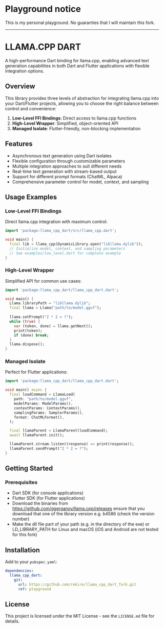 # Playground notice
This is my personal playground. No guaranties that I will maintain this fork.

---

# LLAMA.CPP DART

A high-performance Dart binding for llama.cpp, enabling advanced text generation capabilities in both Dart and Flutter applications with flexible integration options.

## Overview

This library provides three levels of abstraction for integrating llama.cpp into your Dart/Flutter projects, allowing you to choose the right balance between control and convenience:

1. **Low-Level FFI Bindings**: Direct access to llama.cpp functions
2. **High-Level Wrapper**: Simplified, object-oriented API
3. **Managed Isolate**: Flutter-friendly, non-blocking implementation

## Features

- Asynchronous text generation using Dart isolates
- Flexible configuration through customizable parameters
- Multiple integration approaches to suit different needs
- Real-time text generation with stream-based output
- Support for different prompt formats (ChatML, Alpaca)
- Comprehensive parameter control for model, context, and sampling

## Usage Examples

### Low-Level FFI Bindings
Direct llama.cpp integration with maximum control:
```dart
import 'package:llama_cpp_dart/src/llama_cpp.dart';

void main() {
  final lib = llama_cpp(DynamicLibrary.open("libllama.dylib"));
  // Initialize model, context, and sampling parameters
  // See examples/low_level.dart for complete example
}
```

### High-Level Wrapper
Simplified API for common use cases:
```dart
import 'package:llama_cpp_dart/llama_cpp_dart.dart';

void main() {
  Llama.libraryPath = "libllama.dylib";
  final llama = Llama("path/to/model.gguf");
  
  llama.setPrompt("2 * 2 = ?");
  while (true) {
    var (token, done) = llama.getNext();
    print(token);
    if (done) break;
  }
  llama.dispose();
}
```

### Managed Isolate
Perfect for Flutter applications:
```dart
import 'package:llama_cpp_dart/llama_cpp_dart.dart';

void main() async {
  final loadCommand = LlamaLoad(
    path: "path/to/model.gguf",
    modelParams: ModelParams(),
    contextParams: ContextParams(),
    samplingParams: SamplerParams(),
    format: ChatMLFormat(),
  );

  final llamaParent = LlamaParent(loadCommand);
  await llamaParent.init();

  llamaParent.stream.listen((response) => print(response));
  llamaParent.sendPrompt("2 * 2 = ?");
}
```

## Getting Started

### Prerequisites
- Dart SDK (for console applications)
- Flutter SDK (for Flutter applications)
- Download the binaries from https://github.com/ggerganov/llama.cpp/releases ensure that you
  download that one of the library version e.g. b4586 (check the version number)
- Make the dll file part of your path (e.g. in the directory of the exe) or LD_LIBRARY_PATH for
  Linux and macOS (iOS and Android are not tested for this fork)

<!--
### Building llama.cpp Library

1. Clone the llama.cpp repository:
```bash
git clone https://github.com/ggerganov/llama.cpp
```

2. Compile into a shared library:
- Windows: Outputs .dll
- Linux: Outputs .so
- macOS: Outputs .dylib

3. Place the compiled library in your project's accessible directory
-->

## Installation

Add to your `pubspec.yaml`:
```yaml
dependencies:
  llama_cpp_dart:
    git:
      url: https://github.com/rekire/llama_cpp_dart_fork.git
      ref: playground
```

## License

This project is licensed under the MIT License - see the `LICENSE.md` file for details.